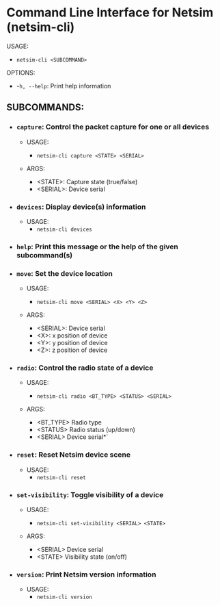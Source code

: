 # Command Line Interface for Netsim (netsim-cli)

USAGE:
* `netsim-cli <SUBCOMMAND>`

OPTIONS:
* -`h, --help`:    Print help information

## SUBCOMMANDS:
* ### `capture`:           Control the packet capture for one or all devices
    * USAGE:
        * `netsim-cli capture <STATE> <SERIAL>`

    * ARGS:
        * \<STATE\>:     Capture state (true/false)
        * \<SERIAL\>:    Device serial
* ### `devices`:           Display device(s) information
    * USAGE:
        * `netsim-cli devices`
* ### `help`:              Print this message or the help of the given subcommand(s)
* ### `move`:              Set the device location
    * USAGE:
        * `netsim-cli move <SERIAL> <X> <Y> <Z>`

    * ARGS:
        * \<SERIAL\>:    Device serial
        * \<X\>:         x position of device
        * \<Y\>:         y position of device
        * \<Z\>:         z position of device
* ### `radio`:             Control the radio state of a device
    * USAGE:
        * `netsim-cli radio <BT_TYPE> <STATUS> <SERIAL>`

    * ARGS:
        * \<BT_TYPE\>    Radio type
        * \<STATUS\>     Radio status (up/down)
        * \<SERIAL\>     Device serial*`
* ### `reset`:             Reset Netsim device scene
    * USAGE:
        * `netsim-cli reset`
* ### `set-visibility`:    Toggle visibility of a device
    * USAGE:
        * `netsim-cli set-visibility <SERIAL> <STATE>`

    * ARGS:
        * \<SERIAL\>    Device serial
        * \<STATE\>     Visibility state (on/off)
* ### `version`:          Print Netsim version information
    * USAGE:
        * `netsim-cli version`
